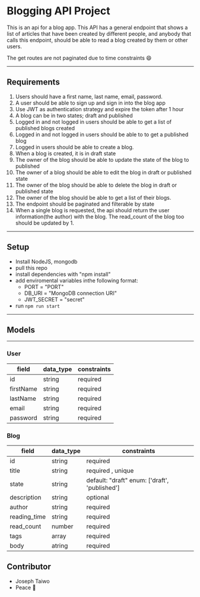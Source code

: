 # Blogging API Project

This is an api for a blog app. This API has a general endpoint that shows a list of articles that have been created by different people, and anybody that calls this endpoint, should be able to read a blog created by them or other users.

The get routes are not paginated due to time constraints :smile:

---

## Requirements

1. Users should have a first name, last name, email, password.
2. A user should be able to sign up and sign in into the blog app
3. Use JWT as authentication strategy and expire the token after 1 hour
4. A blog can be in two states; draft and published
5. Logged in and not logged in users should be able to get a list of published blogs created
6. Logged in and not logged in users should be able to to get a published blog
7. Logged in users should be able to create a blog.
8. When a blog is created, it is in draft state
9. The owner of the blog should be able to update the state of the blog to published
10. The owner of a blog should be able to edit the blog in draft or published state
11. The owner of the blog should be able to delete the blog in draft or published state
12. The owner of the blog should be able to get a list of their blogs.
13. The endpoint should be paginated and filterable by state
14. When a single blog is requested, the api should return the user information(the author) with the blog. The read_count of the blog too should be updated by 1.

---

## Setup

- Install NodeJS, mongodb
- pull this repo
- install dependencies with "npm install"
- add enviromental variables inthe following format:
    - PORT = "PORT"
    - DB_URI = "MongoDB connection URI"
    - JWT_SECRET = "secret"
- run `npm run start`

---

## Models

---

### User

| field     | data_type | constraints           |
| --------- | --------- | --------------------- |
| id        | string    | required              |
| firstName | string    | required              |
| lastName  | string    | required              |
| email     | string    | required              |
| password  | string    | required              |

### Blog

| field        | data_type | constraints                                   |
| ------------ | --------- | --------------------------------------------- |
| id           | string    | required                                      |
| title        | string    | required , unique                             |
| state        | string    | default: "draft" enum: ['draft', 'published'] |
| description  | string    | optional                                      |
| author       | string    | required                                      |
| reading_time | string    | required                                      |
| read_count   | number    | required                                      |
| tags         | array     | required                                      |
| body         | atring    | required                                      |


## Contributor

- Joseph Taiwo
- Peace 🤞
